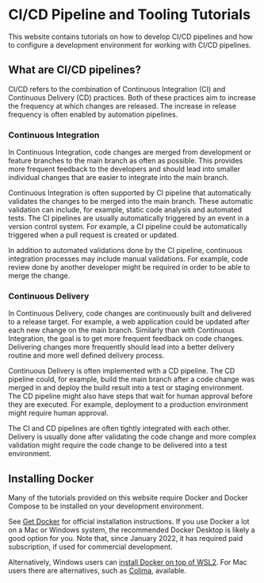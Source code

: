 # CI/CD Pipeline and Tooling Tutorials

This website contains tutorials on how to develop CI/CD pipelines and how to configure a development environment for working with CI/CD pipelines.

## What are CI/CD pipelines?

CI/CD refers to the combination of Continuous Integration (CI) and Continuous Delivery (CD) practices. Both of these practices aim to increase the frequency at which changes are released. The increase in release frequency is often enabled by automation pipelines.

### Continuous Integration

In Continuous Integration, code changes are merged from development or feature branches to the main branch as often as possible. This provides more frequent feedback to the developers and should lead into smaller individual changes that are easier to integrate into the main branch.

Continuous Integration is often supported by CI pipeline that automatically validates the changes to be merged into the main branch. These automatic validation can include, for example, static code analysis and automated tests. The CI pipelines are usually automatically triggered by an event in a version control system. For example, a CI pipeline could be automatically triggered when a pull request is created or updated.

In addition to automated validations done by the CI pipeline, continuous integration processes may include manual validations. For example, code review done by another developer might be required in order to be able to merge the change.

### Continuous Delivery

In Continuous Delivery, code changes are continuously built and delivered to a release target. For example, a web application could be updated after each new change on the main branch. Similarly than with Continuous Integration, the goal is to get more frequent feedback on code changes. Delivering changes more frequently should lead into a better delivery routine and more well defined delivery process.

Continuous Delivery is often implemented with a CD pipeline. The CD pipeline could, for example, build the main branch after a code change was merged in and deploy the build result into a test or staging environment. The CD pipeline might also have steps that wait for human approval before they are executed. For example, deployment to a production environment might require human approval.

The CI and CD pipelines are often tightly integrated with each other. Delivery is usually done after validating the code change and more complex validation might require the code change to be delivered into a test environment.

## Installing Docker

Many of the tutorials provided on this website require Docker and Docker Compose to be installed on your development environment.

See [Get Docker](https://docs.docker.com/get-docker/) for official installation instructions. If you use Docker a lot on a Mac or Windows system, the recommended Docker Desktop is likely a good option for you. Note that, since January 2022, it has required paid subscription, if used for commercial development.

Alternatively, Windows users can [install Docker on top of WSL2](./tutorials/docker/docker-on-wsl/). For Mac users there are alternatives, such as [Colima](https://github.com/abiosoft/colima), available.
